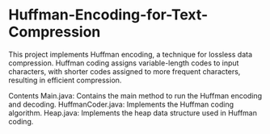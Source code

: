 # Huffman-Encoding-for-Text-Compression

This project implements Huffman encoding, a technique for lossless data compression. Huffman coding assigns variable-length codes to input characters, with shorter codes assigned to more frequent characters, resulting in efficient compression.

Contents
Main.java: Contains the main method to run the Huffman encoding and decoding.
HuffmanCoder.java: Implements the Huffman coding algorithm.
Heap.java: Implements the heap data structure used in Huffman coding.
